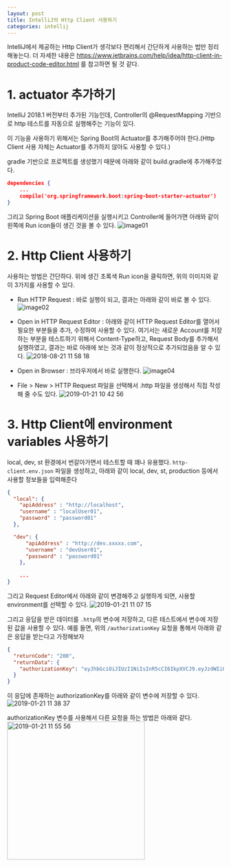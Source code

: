 ```yaml
---
layout: post
title: IntelliJ의 Http Client 사용하기
categories: intellij
---
```


IntelliJ에서 제공하는 Http Client가 생각보다 편리해서 간단하게 사용하는 법만 정리해놓는다.
더 자세한 내용은 https://www.jetbrains.com/help/idea/http-client-in-product-code-editor.html 를 참고하면 될 것 같다.

# 1. actuator 추가하기
IntelliJ 2018.1 버전부터 추가된 기능인데, Controller의 @RequestMapping 기반으로 http 테스트를 자동으로 실행해주는 기능이 있다.

이 기능을 사용하기 위해서는 Spring Boot의 Actuator를 추가해주어야 한다.(Http Client 사용 자체는 Actuator를 추가하지 않아도 사용할 수 있다.)

gradle 기반으로 프로젝트를 생성했기 때문에 아래와 같이 build.gradle에 추가해주었다.

```json
dependencies {
    ...
    compile('org.springframework.boot:spring-boot-starter-actuator')
}
```

그리고 Spring Boot 애플리케이션을 실행시키고 Controller에 들어가면 아래와 같이 왼쪽에 Run icon들이 생긴 것을 볼 수 있다.
![image01](https://user-images.githubusercontent.com/1261904/44409169-d57cb080-a59c-11e8-9965-eee0cad5e20b.png)

# 2. Http Client 사용하기

사용하는 방법은 간단하다. 위에 생긴 초록색 Run icon을 클릭하면, 위의 이미지와 같이 3가지를 사용할 수 있다.

* Run HTTP Request : 바로 실행이 되고, 결과는 아래와 같이 바로 볼 수 있다.
![image02](https://user-images.githubusercontent.com/1261904/44409440-4fad3500-a59d-11e8-8278-31b16551ee1e.png)

* Open in HTTP Request Editor : 아래와 같이 HTTP Request Editor를 열어서 필요한 부분들을 추가, 수정하여 사용할 수 있다.
여기서는 새로운 Account를 저장하는 부분을 테스트하기 위해서 Content-Type하고, Request Body를 추가해서 실행하였고, 결과는 바로 아래에 보는 것과 같이 정상적으로 추가되었음을 알 수 있다.
![2018-08-21 11 58 18](https://user-images.githubusercontent.com/1261904/44409864-26d96f80-a59e-11e8-8792-19538e85bd09.png)

* Open in Browser : 브라우저에서 바로 실행한다.
![image04](https://user-images.githubusercontent.com/1261904/44410582-b5022580-a59f-11e8-819d-38cacee8007a.png)


* File > New > HTTP Request 파일을 선택해서 .http 파일을 생성해서 직접 작성해 줄 수도 있다.
![2019-01-21 10 42 56](https://user-images.githubusercontent.com/1261904/51478186-138d3300-1dce-11e9-8122-714a2193d86e.png)


# 3. Http Client에 environment variables 사용하기
local, dev, st 환경에서 번갈아가면서 테스트할 때 꽤나 유용했다. `http-client.env.json` 파일을 생성하고, 아래와 같이 local, dev, st, production 등에서 사용할 정보들을 입력해준다

```json
{
  "local": {
    "apiAddress" : "http://localhost",
    "username" : "localUser01",
    "password" : "password01"
  },

  "dev": {
      "apiAddress" : "http://dev.xxxxx.com",
      "username" : "devUser01",
      "password" : "password01"
    },
    
    ...
}	
```

그리고 Request Editor에서 아래와 같이 변경해주고 실행하게 되면, 사용할 environment를 선택할 수 있다. 
![2019-01-21 11 07 15](https://user-images.githubusercontent.com/1261904/51479376-661c1e80-1dd1-11e9-8472-4c0fecbb3281.png)


그리고 응답을 받은 데이터를 `.http`의 변수에 저장하고, 다른 테스트에서 변수에 저장된 값을 사용할 수 있다. 예를 들면, 위의 `/authorizationKey` 요청을 통해서 아래와 같은 응답을 받는다고 가정해보자

```json
{
  "returnCode": "200",
  "returnData": {
    "authorizationKey": "eyJhbGciOiJIUzI1NiIsInR5cCI6IkpXVCJ9.eyJzdWIiOiIxMjM0NTY3ODkwIiwibmFtZSI6IkpvaG4gRG9lIiwiaWF0IjoxNTE2MjM5MDIyfQ.SflKxwRJSMeKKF2QT4fwpMeJf36POk6yJV_adQssw5c"    
  }
}
``` 

이 응답에 존재하는 authorizationKey를 아래와 같이 변수에 저장할 수 있다.
![2019-01-21 11 38 37](https://user-images.githubusercontent.com/1261904/51481424-2eb07080-1dd7-11e9-98e8-06a223bd3e58.png)


authorizationKey 변수를 사용해서 다른 요청을 하는 방법은 아래와 같다.
<img width="320" alt="2019-01-21 11 55 56" src="https://user-images.githubusercontent.com/1261904/51481824-27d62d80-1dd8-11e9-98ef-a82d5ee5ce74.png">



